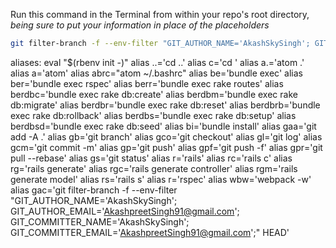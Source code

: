 Run this command in the Terminal from within your repo's root directory,
  *being sure to put your information in place of the placeholders*

  ```bash
  git filter-branch -f --env-filter "GIT_AUTHOR_NAME='AkashSkySingh'; GIT_AUTHOR_EMAIL='AkashpreetSingh91@gmail.com'; GIT_COMMITTER_NAME='AkashSkySingh'; GIT_COMMITTER_EMAIL='AkashpreetSingh91@gmail.com';" HEAD
  ```

  aliases:
  eval "$(rbenv init -)" <!-- dont include this line -->
  alias ..='cd ..'
  alias c='cd '
  alias a.='atom .'
  alias a='atom'
  alias abrc="atom ~/.bashrc"
  alias be='bundle exec'
  alias ber='bundle exec rspec'
  alias berr='bundle exec rake routes'
  alias berdbc='bundle exec rake db:create'
  alias berdbm='bundle exec rake db:migrate'
  alias berdbr='bundle exec rake db:reset'
  alias berdbrb='bundle exec rake db:rollback'
  alias berdbs='bundle exec rake db:setup'
  alias berdbsd='bundle exec rake db:seed'
  alias bi='bundle install'
  alias gaa='git add -A .'
  alias gb='git branch'
  alias gco='git checkout'
  alias gl='git log'
  alias gcm='git commit -m'
  alias gp='git push'
  alias gpf='git push -f'
  alias gpr='git pull --rebase'
  alias gs='git status'
  alias r='rails'
  alias rc='rails c'
  alias rg='rails generate'
  alias rgc='rails generate controller'
  alias rgm='rails generate model'
  alias rs='rails s'
  alias r='rspec'
  alias wbw='webpack -w'
  alias gac='git filter-branch -f --env-filter "GIT_AUTHOR_NAME='AkashSkySingh'; GIT_AUTHOR_EMAIL='AkashpreetSingh91@gmail.com'; GIT_COMMITTER_NAME='AkashSkySingh'; GIT_COMMITTER_EMAIL='AkashpreetSingh91@gmail.com';" HEAD'
